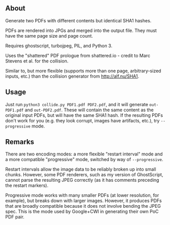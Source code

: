 ## About

Generate two PDFs with different contents but identical SHA1 hashes.

PDFs are rendered into JPGs and merged into the output file. They must have the same page size and page count.

Requires ghostscript, turbojpeg, PIL, and Python 3.

Uses the "shattered" PDF prologue from shattered.io - credit to Marc Stevens et al. for the collision.

Similar to, but more flexible (supports more than one page, arbitrary-sized inputs, etc.) than the collision generator from http://alf.nu/SHA1.

## Usage

Just run `python3 collide.py PDF1.pdf PDF2.pdf`, and it will generate `out-PDF1.pdf` and `out-PDF2.pdf`. These will contain the same content as the original input PDFs, but will have the same SHA1 hash. If the resulting PDFs don't work for you (e.g. they look corrupt, images have artifacts, etc.), try `--progressive` mode.

## Remarks

There are two encoding modes: a more flexible "restart interval" mode and a more compatible "progressive" mode, switched by way of `--progressive`.

Restart intervals allow the image data to be reliably broken up into small chunks. However, some PDF renderers, such as my version of GhostScript, cannot parse the resulting JPEG correctly (as it has comments preceding the restart markers).

Progressive mode works with many smaller PDFs (at lower resolution, for example), but breaks down with larger images. However, it produces PDFs that are broadly compatible because it does not involve bending the JPEG spec. This is the mode used by Google+CWI in generating their own PoC PDF pair.
